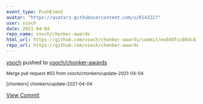 ```yaml
---
event_type: PushEvent
avatar: "https://avatars.githubusercontent.com/u/814322?"
user: vsoch
date: 2021-04-04
repo_name: vsoch/chonker-awards
html_url: https://github.com/vsoch/chonker-awards/commit/ee846fcc084c41502d727e1cbb6e6b3ac790b00e
repo_url: https://github.com/vsoch/chonker-awards
---
```


<a href='https://github.com/vsoch' target='_blank'>vsoch</a> pushed to <a href='https://github.com/vsoch/chonker-awards' target='_blank'>vsoch/chonker-awards</a>

<small>Merge pull request #63 from vsoch/chonkers/update-2021-04-04

[chonkers] chonkers/update-2021-04-04</small>

<a href='https://github.com/vsoch/chonker-awards/commit/ee846fcc084c41502d727e1cbb6e6b3ac790b00e' target='_blank'>View Commit</a>